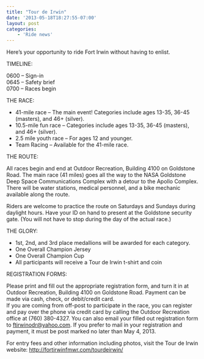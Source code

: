 ```yaml
---
title: "Tour de Irwin"
date: '2013-05-18T18:27:55-07:00'
layout: post
categories:
    - 'Ride news'
---
```


Here’s your opportunity to ride Fort Irwin without having to enlist.  
  
TIMELINE:

0600 – Sign-in  
0645 – Safety brief  
0700 – Races begin

THE RACE:

- 41-mile race – The main event! Categories include ages 13-35, 36-45 (masters), and 46+ (silver).
- 10.5-mile fun race – Categories include ages 13-35, 36-45 (masters), and 46+ (silver).
- 2.5 mile youth race – For ages 12 and younger.
- Team Racing – Available for the 41-mile race.

THE ROUTE:

All races begin and end at Outdoor Recreation, Building 4100 on Goldstone Road. The main race (41 miles) goes all the way to the NASA Goldstone Deep Space Communications Complex with a detour to the Apollo Complex. There will be water stations, medical personnel, and a bike mechanic available along the route.

Riders are welcome to practice the route on Saturdays and Sundays during daylight hours. Have your ID on hand to present at the Goldstone security gate. (You will not have to stop during the day of the actual race.)

THE GLORY:

- 1st, 2nd, and 3rd place medallions will be awarded for each category.
- One Overall Champion Jersey
- One Overall Champion Cup
- All participants will receive a Tour de Irwin t-shirt and coin

REGISTRATION FORMS:

Please print and fill out the appropriate registration form, and turn it in at Outdoor Recreation, Building 4100 on Goldstone Road. Payment can be made via cash, check, or debit/credit card.  
If you are coming from off-post to participate in the race, you can register and pay over the phone via credit card by calling the Outdoor Recreation office at (760) 380-4327. You can also email your filled out registration form to ftirwinodr@yahoo.com. If you prefer to mail in your registration and payment, it must be post marked no later than May 4, 2013.

For entry fees and other information including photos, visit the Tour de Irwin website: http://fortirwinfmwr.com/tourdeirwin/